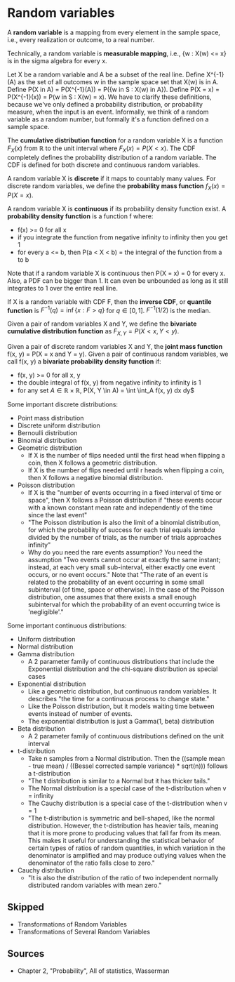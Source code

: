# Random variables

A **random variable** is a mapping from every element in the sample space, i.e., every realization or outcome, to a real number.

Technically, a random variable is **measurable mapping**, i.e., {w : X(w) <= x} is in the sigma algebra for every x.

Let X be a random variable and A be a subset of the real line. Define X^{-1}(A) as the set of all outcomes w in the sample space set that X(w) is in A. Define P(X in A) = P(X^{-1}(A)) = P({w in S : X(w) in A}). Define P(X = x) = P(X^{-1}(x)) = P(w in S : X(w) = x). We have to clarify these definitions, because we've only defined a probability distribution, or probability measure, when the input is an event. Informally, we think of a random variable as a random number, but formally it's a function defined on a sample space.

The **cumulative distribution function** for a random variable X is a function $F_{X}(x)$ from $\mathbb{R}$ to the unit interval where $F_{X}(x) = P(X \lt x)$. The CDF completely defines the probability distribution of a random variable. The CDF is defined for both discrete and continuous random variables.

A random variable X is **discrete** if it maps to countably many values. For discrete random variables, we define the **probability mass function** $f_{X}(x) = P(X = x)$.

A random variable X is **continuous** if its probability density function exist. A **probability density function** is a function f where:
* f(x) >= 0 for all x
* if you integrate the function from negative infinity to infinity then you get 1
* for every a <= b, then P(a < X < b) = the integral of the function from a to b

Note that if a random variable X is continuous then P(X = x) = 0 for every x. Also, a PDF can be bigger than 1. It can even be unbounded as long as it still integrates to 1 over the entire real line.

If X is a random variable with CDF F, then the **inverse CDF**, or **quantile function** is $F^{-1}(q) = \inf \{x : F > q\}$ for $q \in [0, 1]$. $F^{-1}(1/2)$ is the median.

Given a pair of random variables X and Y, we define the **bivariate cumulative distribution function** as $F_{X, Y} = P(X \lt x, Y \lt y)$.

Given a pair of discrete random variables X and Y, the **joint mass function** f(x, y) = P(X = x and Y = y). Given a pair of continuous random variables, we call f(x, y) a **bivariate probability density function** if:
* f(x, y) >= 0 for all x, y
* the double integral of f(x, y) from negative infinity to infinity is 1
* for any set $A \in \mathbb{R} \times \mathbb{R}$, P(X, Y \in A) = \int \int_A f(x, y) dx dy$

Some important discrete distributions:
* Point mass distribution
* Discrete uniform distribution
* Bernoulli distribution
* Binomial distribution
* Geometric distribution
	* If X is the number of flips needed until the first head when flipping a coin, then X follows a geometric distribution.
	* If X is the number of flips needed until r heads when flipping a coin, then X follows a negative binomial distribution.
* Poisson distribution
	* If X is the "number of events occurring in a fixed interval of time or space", then X follows a Poisson distribution if "these events occur with a known constant mean rate and independently of the time since the last event"
	* "The Poisson distribution is also the limit of a binomial distribution, for which the probability of success for each trial equals $lambda$ divided by the number of trials, as the number of trials approaches infinity"
	* Why do you need the rare events assumption? You need the assumption "Two events cannot occur at exactly the same instant; instead, at each very small sub-interval, either exactly one event occurs, or no event occurs." Note that "The rate of an event is related to the probability of an event occurring in some small subinterval (of time, space or otherwise). In the case of the Poisson distribution, one assumes that there exists a small enough subinterval for which the probability of an event occurring twice is 'negligible'."

Some important continuous distributions:
* Uniform distribution
* Normal distribution
* Gamma distribution
	* A 2 parameter family of continuous distributions that include the Exponential distribution and the chi-square distribution as special cases
* Exponential distribution
	* Like a geometric distribution, but continuous random variables. It describes "the time for a continuous process to change state."
	* Like the Poisson distribution, but it models waiting time between events instead of number of events.
	* The exponential distribution is just a Gamma(1, beta) distribution
* Beta distribution
	* A 2 parameter family of continuous distributions defined on the unit interval
* t-distribution
	* Take n samples from a Normal distribution. Then the ((sample mean - true mean) / ((Bessel corrected sample variance) * sqrt(n))) follows a t-distribution
	* "The t distribution is similar to a Normal but it has thicker tails."
	* The Normal distribution is a special case of the t-distribution when v = infinity 
	* The Cauchy distribution is a special case of the t-distribution when v = 1
	* "The t-distribution is symmetric and bell-shaped, like the normal distribution. However, the t-distribution has heavier tails, meaning that it is more prone to producing values that fall far from its mean. This makes it useful for understanding the statistical behavior of certain types of ratios of random quantities, in which variation in the denominator is amplified and may produce outlying values when the denominator of the ratio falls close to zero."
* Cauchy distribution
	* "It is also the distribution of the ratio of two independent normally distributed random variables with mean zero."

## Skipped

* Transformations of Random Variables
* Transformations of Several Random Variables

## Sources

* Chapter 2, "Probability", All of statistics, Wasserman
